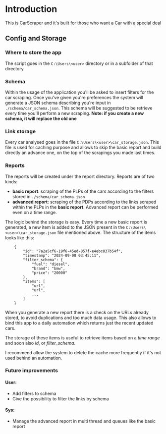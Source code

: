 # Introduction
This is CarScraper and it's built for those who want a Car with a special deal

## Config and Storage

### Where to store the app
The script goes in the ```C:\Users\<user>``` directory or in a subfolder of that directory

### Schema
Within the usage of the application you'll be asked to insert filters for the car scraping. Once you've given you're preferences the system will generate a JSON schema describing you're input in  ```./schema/car_schema.json```. This schema will be suggested to be retrieve every time you'll perform a new scraping. **Note: if you create a new schema, it will replace the old one**

### Link storage
Every car analysed goes in the file ```C:\Users\<user>\car_storage.json```. This file is used for caching purpose and allows to skip the basic report and build directly an advance one, on the top of the scrapings you made last times.

### Reports
The reports will be created under the report directory. Reports are of two kinds:
* **basic report**: scraping of the PLPs of the cars according to the filters stored in ```./schema/car_schema.json```
* **advanced report**: scraping of the PDPs according to the links scraped within the PLPs in the **basic report**. Advanced report can be performed even on a time range.







The logic behind the storage is easy. Every time a new basic report is generated, a new item is added to the JSON present in the ```C:\Users\<user>\car_storage.json``` file mentioned above.
The structure of the items looks like this:
```
    {
        "id": "7a2a5cf6-19f6-45ed-857f-e4ebc837b54f",
        "timestamp": "2024-09-08 03:45:11",
        "filter_schema": {
            "fuel": "diesel",
            "brand": "bmw",
            "price": "20000"
        },
        "items": [
            "url",
            "url",
            ...
        ]
    }    
```
When you generate a new report there is a check on the URLs already stored, to avoid duplications and too much data usage. This also allows to bind this app to a daily automation which returns just the recent updated cars.

The storage of these items is useful to retrieve items based on a *time range* and soon also *id*, or *filter_schema*.

I recommend allow the system to delete the cache more frequently if it's not used behind an automation.


### Future improvements
#### User:
* Add filters to schema
* Give the possibility to filter the links by schema
  
#### Sys:
* Manage the advanced report in multi thread and queues like the basic report

